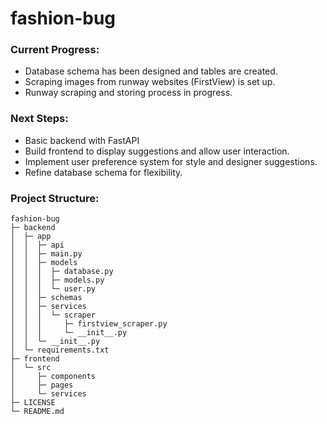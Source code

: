 # fashion-bug
### Current Progress:
- Database schema has been designed and tables are created.
- Scraping images from runway websites (FirstView) is set up.
- Runway scraping and storing process in progress.

### Next Steps:
- Basic backend with FastAPI
- Build frontend to display suggestions and allow user interaction.
- Implement user preference system for style and designer suggestions.
- Refine database schema for flexibility.

### Project Structure:
```
fashion-bug
├─ backend
│  ├─ app
│  │  ├─ api
│  │  ├─ main.py
│  │  ├─ models
│  │  │  ├─ database.py
│  │  │  ├─ models.py
│  │  │  └─ user.py
│  │  ├─ schemas
│  │  ├─ services
│  │  │  └─ scraper
│  │  │     ├─ firstview_scraper.py
│  │  │     └─ __init__.py
│  │  └─ __init__.py
│  └─ requirements.txt
├─ frontend
│  └─ src
│     ├─ components
│     ├─ pages
│     └─ services
├─ LICENSE
└─ README.md

```